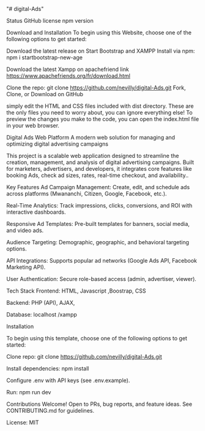 "# digital-Ads" 


Status
GitHub license npm version

Download and Installation
To begin using this Website, choose one of the following options to get started:




Download the latest release on Start Bootstrap and XAMPP
Install via npm: npm i startbootstrap-new-age

Download the latest Xampp on apachefriend
link https://www.apachefriends.org/fr/download.html

Clone the repo: git clone https://github.com/nevilly/digital-Ads.git
Fork, Clone, or Download on GitHub






simply edit the HTML and CSS files included with dist directory. These are the only files you need to worry about, you can ignore everything else! To preview the changes you make to the code, you can open the index.html file in your web browser.


Digital Ads Web Platform
A modern web solution for managing and optimizing digital advertising campaigns

This project is a scalable web application designed to streamline the creation, management, and analysis of digital advertising campaigns. Built for marketers, advertisers, and developers, it integrates core features like booking Ads, check ad sizes, rates,  real-time checkout, and availability..

Key Features
Ad Campaign Management: Create, edit, and schedule ads across platforms (Mwananchi, Citizen, Google, Facebook, etc.).

Real-Time Analytics: Track impressions, clicks, conversions, and ROI with interactive dashboards.

Responsive Ad Templates: Pre-built templates for banners, social media, and video ads.

Audience Targeting: Demographic, geographic, and behavioral targeting options.

API Integrations: Supports popular ad networks (Google Ads API, Facebook Marketing API).

User Authentication: Secure role-based access (admin, advertiser, viewer).

Tech Stack
Frontend: HTML, Javascript ,Boostrap, CSS

Backend: PHP (API), AJAX,

Database: localhost /xampp



Installation

To begin using this template, choose one of the following options to get started:


Clone repo: git clone https://github.com/nevilly/digital-Ads.git

Install dependencies: npm install

Configure .env with API keys (see .env.example).

Run: npm run dev

Contributions Welcome!
Open to PRs, bug reports, and feature ideas. See CONTRIBUTING.md for guidelines.

License: MIT
